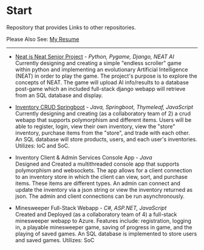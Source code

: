 # Start
Repository that provides Links to other repositories.

Please Also See: [My Resume](https://github.com/MikeUchmanowicz/Resume/)
___

- [Neat is Neat Senior Project](https://github.com/MikeUchmanowicz/Neat-is-Neat-Senior-Project/) - *Python, Pygame, Django, NEAT AI*  
Currently designing and creating a simple "endless scroller" game within python and implementing an evolutionary Artificial Intelligence (NEAT) in order to play the game. The project's purpose is to explore the concepts of NEAT. The game will upload AI info/results to a database post-game which an included full-stack django webapp will retrieve from an SQL database and display.


- [Inventory CRUD Springboot](https://github.com/MikeUchmanowicz/Inventory-CRUD-Springboot/) - *Java, Springboot, Thymeleaf, JavaScript*  
Currently designing and creating (as a collaboratory team of 2) a crud webapp that supports polymorphism and different items. Users will be able to register, login, view their own inventory, view the "store" inventory, purchase items from the "store", and trade with each other. An SQL database will store products, users, and each user's inventories. Utilizes: IoC and SoC.

- Inventory Client & Admin Services Console App - *Java*  
Designed and Created a multithreaded console app that supports polymorphism and websockets. The app allows for a client connection to an inventory store in which the client can view, sort, and purchase items. These items are different types. An admin can connect and update the inventory via a json string or view the inventory returned as json. The admin and client connections can be run asynchronously.

- Minesweeper Full-Stack Webapp - *C#, ASP.NET, JavaScript*  
Created and Deployed (as a collaboratory team of 4) a full-stack minesweeper webapp to Azure. Features include: registration, logging in, a playable minesweeper game, saving of progress in game, and the playing of saved games. An SQL database is implemented to store users and saved games. Utilizes: SoC
